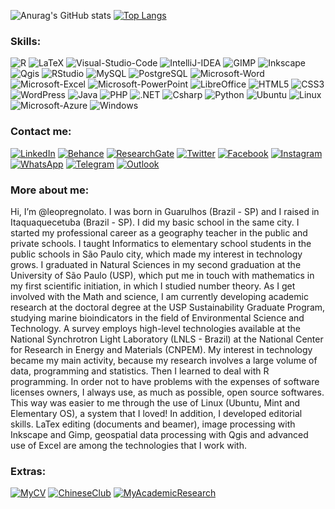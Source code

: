 ![Anurag's GitHub stats](https://github-readme-stats.vercel.app/api?username=leopregnolato&show_icons=true)
[![Top Langs](https://github-readme-stats.vercel.app/api/top-langs/?username=leopregnolato&layout=compact)](https://github.com/anuraghazra/github-readme-stats)

### Skills:

![R](https://img.shields.io/badge/-R-276DC3?logo=R&logoColor=white)
![LaTeX](https://img.shields.io/badge/-LaTeX-008080?logo=LaTeX&logoColor=white)
![Visual-Studio-Code](https://img.shields.io/badge/-Visual%20Studio%20Code-007ACC?logo=Visual-Studio-Code&logoColor=white)
![IntelliJ-IDEA](https://img.shields.io/badge/-IntelliJ%20IDEA-000000?logo=IntelliJ-IDEA&logoColor=white)
![GIMP](https://img.shields.io/badge/-GIMP-5C5543?logo=GIMP&logoColor=white)
![Inkscape](https://img.shields.io/badge/-Inkscape-000000?logo=Inkscape&logoColor=white)
![Qgis](https://img.shields.io/badge/-Qgis-589632?logo=Qgis&logoColor=white)
![RStudio](https://img.shields.io/badge/-RStudio-75AADB?logo=RStudio&logoColor=white)
![MySQL](https://img.shields.io/badge/-MySQL-4479A1?logo=MySQL&logoColor=white)
![PostgreSQL](https://img.shields.io/badge/-PostgreSQL-336791?logo=PostgreSQL&logoColor=white)
![Microsoft-Word](https://img.shields.io/badge/-Microsoft%20Word-2B579A?logo=Microsoft-Word&logoColor=white)
![Microsoft-Excel](https://img.shields.io/badge/-Microsoft%20Excel-217346?logo=Microsoft-Excel&logoColor=white)
![Microsoft-PowerPoint](https://img.shields.io/badge/-Microsoft%20PowerPoint-B7472A?logo=Microsoft-PowerPoint&logoColor=white)
![LibreOffice](https://img.shields.io/badge/-LibreOffice-18A303?logo=LibreOffice&logoColor=white)
![HTML5](https://img.shields.io/badge/-HTML5-E34F26?logo=html5&logoColor=white)
![CSS3](https://img.shields.io/badge/-CSS3-549FDE?logo=css3&logoColor=white)
![WordPress](https://img.shields.io/badge/-WordPress-21759B?logo=WordPress&logoColor=white)
![Java](https://img.shields.io/badge/-Java-007396?logo=Java&logoColor=white)
![PHP](https://img.shields.io/badge/-PHP-8892BF?logo=php&logoColor=white)
![.NET](https://img.shields.io/badge/-.NET-512BD4?logo=.NET&logoColor=white)
![Csharp](https://img.shields.io/badge/-C%20Sharp-239120?logo=C%20Sharp&logoColor=white)
![Python](https://img.shields.io/badge/Python-3776AB?logo=Python&logoColor=white)
![Ubuntu](https://img.shields.io/badge/-Ubuntu-E95420?logo=Ubuntu&logoColor=white)
![Linux](https://img.shields.io/badge/-Linux-16C60C?logo=linux&logoColor=white)
![Microsoft-Azure](https://img.shields.io/badge/-Microsoft%20Azure-0089D6?logo=Microsoft-Azure&logoColor=white)
![Windows](https://img.shields.io/badge/-Windows-00ADEF?logo=windows&logoColor=white)

### Contact me:

[![LinkedIn](https://img.shields.io/badge/-LinkedIn-0A66C2?logo=LinkedIn&logoColor=white&style=for-the-badge)](https://www.linkedin.com/in/leonardo-pregnolato-1048b815a/)
[![Behance](https://img.shields.io/badge/-Behance-1769FF?logo=Behance&logoColor=white&style=for-the-badge)](https://www.behance.net/leopregnolea86)
[![ResearchGate](https://img.shields.io/badge/-ResearchGate-00CCBB?logo=ResearchGate&logoColor=white&style=for-the-badge)](https://www.researchgate.net/profile/Leonardo-Pregnolato-2)
[![Twitter](https://img.shields.io/badge/-Twitter-1DA1F2?logo=Twitter&logoColor=white&style=for-the-badge)](https://twitter.com/leopregnolato)
[![Facebook](https://img.shields.io/badge/-Facebook-1877F2?logo=Facebook&logoColor=white&style=for-the-badge)](https://www.facebook.com/leonardo.pregnolato.1/)
[![Instagram](https://img.shields.io/badge/-Instagram-E4405F?logo=Instagram&logoColor=white&style=for-the-badge)](https://www.instagram.com/leopreg/)
[![WhatsApp](https://img.shields.io/badge/-WhatsApp-25D366?logo=WhatsApp&logoColor=white&style=for-the-badge)](https://api.whatsapp.com/send?phone=5511987418865)
[![Telegram](https://img.shields.io/badge/-Telegram-26A5E4?logo=Telegram&logoColor=white&style=for-the-badge)](https://t.me/leopreg)
[![Outlook](https://img.shields.io/badge/-Outlook-0078D4?logo=Microsoft-Outlook&logoColor=white&style=for-the-badge)](mailto:leopregnolato@outlook.com?Subject=First%20Contact)

### More about me:

Hi, I’m @leopregnolato. I was born in Guarulhos (Brazil - SP) and I raised in Itaquaquecetuba (Brazil - SP). I did my basic school in the same city. 
I started my professional career as a geography teacher in the public and private schools. I taught Informatics to elementary school students in the public schools
in São Paulo city, which made my interest in technology grows. I graduated in Natural Sciences in my second graduation at the University of São Paulo (USP), 
which put me in touch with mathematics in my first scientific initiation, in which I studied number theory. As I get involved with the Math and science, I am currently 
developing academic research at the doctoral degree at the USP Sustainability Graduate Program, studying marine bioindicators in the field
of Environmental Science and Technology. A survey employs high-level technologies available at the National Synchrotron Light Laboratory (LNLS - Brazil) at the 
National Center for Research in Energy and Materials (CNPEM). My interest in technology became my main activity, because my research involves a large volume 
of data, programming and statistics. Then I learned to deal with R programming. In order not to have problems with the expenses of software licenses owners, 
I always use, as much as possible, open source softwares. This way was easier to me through the use of Linux (Ubuntu, Mint and Elementary OS),
a system that I loved! In addition, I developed editorial skills. LaTex editing (documents and beamer), image processing with Inkscape and Gimp, geospatial 
data processing with Qgis and advanced use of Excel are among the technologies that I work with.

### Extras:

[![MyCV](https://img.shields.io/badge/-My%20Academic%20CV-0076D6?logo=Internet-Explorer&logoColor=white&style=flat-square)](http://lattes.cnpq.br/4810403935692246)
[![ChineseClub](https://img.shields.io/badge/-Chinese%20Club-FF0000?logo=YouTube&logoColor=white&style=flat-square)](https://www.youtube.com/watch?v=vzKdTrnqzdY&t=9s)
[![MyAcademicResearch](https://img.shields.io/badge/-My%20Academic%20Research-FF0000?logo=YouTube&logoColor=white&style=flat-square)](https://www.youtube.com/watch?v=majqNfkgjH4)



<!---
leopregnolato/leopregnolato is a ✨ special ✨ repository because its `README.md` (this file) appears on your GitHub profile.
You can click the Preview link to take a look at your changes.
--->
